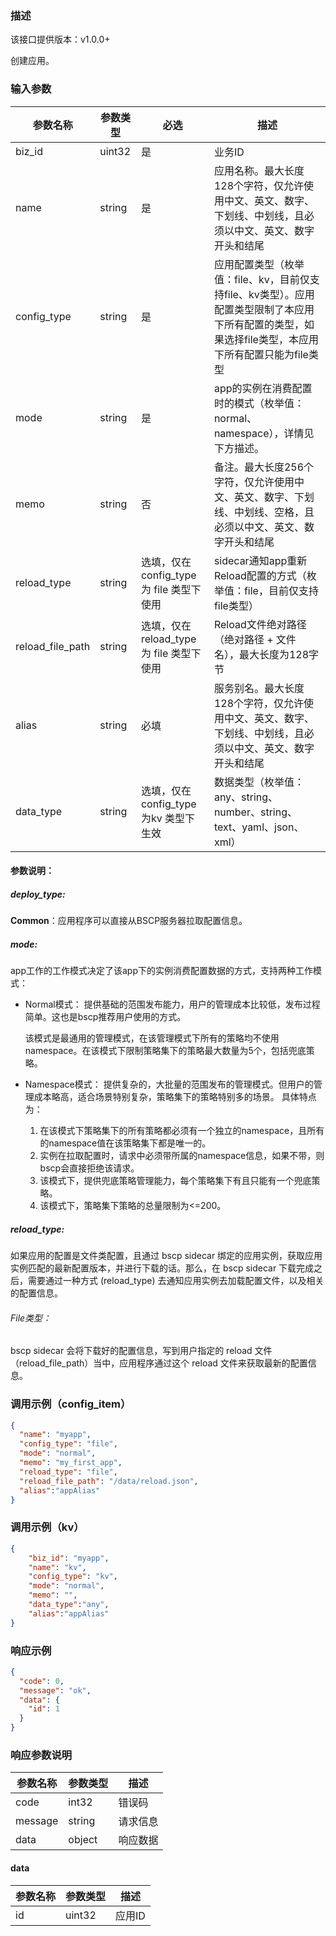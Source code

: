 ### 描述

该接口提供版本：v1.0.0+

创建应用。

### 输入参数

| 参数名称                | 参数类型     | 必选   | 描述             |
|---------------------| ------------ | ------ | ---------------- |
| biz_id              | uint32       | 是                                        | 业务ID     |
| name                | string       | 是                                        | 应用名称。最大长度128个字符，仅允许使用中文、英文、数字、下划线、中划线，且必须以中文、英文、数字开头和结尾     |
| config_type         | string       | 是                                        | 应用配置类型（枚举值：file、kv，目前仅支持file、kv类型）。应用配置类型限制了本应用下所有配置的类型，如果选择file类型，本应用下所有配置只能为file类型 |
| mode                | string       | 是                                        | app的实例在消费配置时的模式（枚举值：normal、namespace），详情见下方描述。    |
| memo                | string       | 否                                        | 备注。最大长度256个字符，仅允许使用中文、英文、数字、下划线、中划线、空格，且必须以中文、英文、数字开头和结尾    |
| reload_type         | string       | 选填，仅在 config_type 为 file 类型下使用    | sidecar通知app重新Reload配置的方式（枚举值：file，目前仅支持file类型）    |
| reload_file_path    | string       | 选填，仅在 reload_type 为 file 类型下使用     | Reload文件绝对路径（绝对路径 + 文件名），最大长度为128字节 |
| alias            | string   | 必填                                      | 服务别名。最大长度128个字符，仅允许使用中文、英文、数字、下划线、中划线，且必须以中文、英文、数字开头和结尾 |
| data_type | string | 选填，仅在config_type为kv 类型下生效 | 数据类型（枚举值：any、string、number、string、text、yaml、json、xml） |

#### 参数说明：

##### deploy_type:

**Common**：应用程序可以直接从BSCP服务器拉取配置信息。

##### mode:

app工作的工作模式决定了该app下的实例消费配置数据的方式，支持两种工作模式：

- Normal模式： 提供基础的范围发布能力，用户的管理成本比较低，发布过程简单。这也是bscp推荐用户使用的方式。

  该模式是最通用的管理模式，在该管理模式下所有的策略均不使用namespace。在该模式下限制策略集下的策略最大数量为5个，包括兜底策略。

- Namespace模式： 提供复杂的，大批量的范围发布的管理模式。但用户的管理成本略高，适合场景特别复杂，策略集下的策略特别多的场景。 具体特点为：
    1. 在该模式下策略集下的所有策略都必须有一个独立的namespace，且所有的namespace值在该策略集下都是唯一的。
    2. 实例在拉取配置时，请求中必须带所属的namespace信息，如果不带，则bscp会直接拒绝该请求。
    3. 该模式下，提供兜底策略管理能力，每个策略集下有且只能有一个兜底策略。
    4. 该模式下，策略集下策略的总量限制为<=200。

##### reload_type:

如果应用的配置是文件类配置，且通过 bscp sidecar 绑定的应用实例，获取应用实例匹配的最新配置版本，并进行下载的话。那么，在 bscp sidecar 下载完成之后，需要通过一种方式 (reload_type)
去通知应用实例去加载配置文件，以及相关的配置信息。

###### File类型：

bscp sidecar 会将下载好的配置信息，写到用户指定的 reload 文件（reload_file_path）当中，应用程序通过这个 reload 文件来获取最新的配置信息。

### 调用示例（config_item）

```json
{
  "name": "myapp",
  "config_type": "file",
  "mode": "normal",
  "memo": "my_first_app",
  "reload_type": "file",
  "reload_file_path": "/data/reload.json",
  "alias":"appAlias"
}
```

### 调用示例（kv）

```json
{
    "biz_id": "myapp",
    "name": "kv",
    "config_type": "kv",
    "mode": "normal",
    "memo": "",
    "data_type":"any",
    "alias":"appAlias"
}
```

### 响应示例

```json
{
  "code": 0,
  "message": "ok",
  "data": {
    "id": 1
  }
}
```

### 响应参数说明

| 参数名称     | 参数类型         | 描述                           |
| ------------ |--------------| ------------------------------ |
|      code        | int32        |            错误码                   |
|      message     | string       |             请求信息                  |
|       data       | object       |            响应数据                  |

#### data

| 参数名称     | 参数类型   | 描述                           |
| ------------ | ---------- | ------------------------------ |
|      id        |      uint32      |            应用ID                    |
